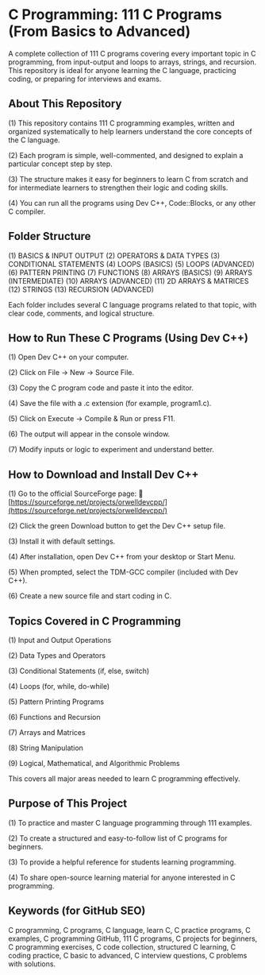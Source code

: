 # C Programming: 111 C Programs (From Basics to Advanced)

A complete collection of 111 C programs covering every important topic in C programming, from input-output and loops to arrays, strings, and recursion.
This repository is ideal for anyone learning the C language, practicing coding, or preparing for interviews and exams.

## About This Repository

(1) This repository contains 111 C programming examples, written and organized systematically to help learners understand the core concepts of the C language.

(2) Each program is simple, well-commented, and designed to explain a particular concept step by step.

(3) The structure makes it easy for beginners to learn C from scratch and for intermediate learners to strengthen their logic and coding skills.

(4) You can run all the programs using Dev C++, Code::Blocks, or any other C compiler.

## Folder Structure

(1) BASICS & INPUT OUTPUT
(2) OPERATORS & DATA TYPES
(3) CONDITIONAL STATEMENTS
(4) LOOPS (BASICS)
(5) LOOPS (ADVANCED)
(6) PATTERN PRINTING
(7) FUNCTIONS
(8) ARRAYS (BASICS)
(9) ARRAYS (INTERMEDIATE)
(10) ARRAYS (ADVANCED)
(11) 2D ARRAYS & MATRICES
(12) STRINGS
(13) RECURSION (ADVANCED)

Each folder includes several C language programs related to that topic, with clear code, comments, and logical structure.

## How to Run These C Programs (Using Dev C++)

(1) Open Dev C++ on your computer.

(2) Click on File → New → Source File.

(3) Copy the C program code and paste it into the editor.

(4) Save the file with a .c extension (for example, program1.c).

(5) Click on Execute → Compile & Run or press F11.

(6) The output will appear in the console window.

(7) Modify inputs or logic to experiment and understand better.

## How to Download and Install Dev C++

(1) Go to the official SourceForge page:
🔗 [https://sourceforge.net/projects/orwelldevcpp/](https://sourceforge.net/projects/orwelldevcpp/)

(2) Click the green Download button to get the Dev C++ setup file.

(3) Install it with default settings.

(4) After installation, open Dev C++ from your desktop or Start Menu.

(5) When prompted, select the TDM-GCC compiler (included with Dev C++).

(6) Create a new source file and start coding in C.

## Topics Covered in C Programming

(1) Input and Output Operations

(2) Data Types and Operators

(3) Conditional Statements (if, else, switch)

(4) Loops (for, while, do-while)

(5) Pattern Printing Programs

(6) Functions and Recursion

(7) Arrays and Matrices

(8) String Manipulation

(9) Logical, Mathematical, and Algorithmic Problems

This covers all major areas needed to learn C programming effectively.

## Purpose of This Project

(1) To practice and master C language programming through 111 examples.

(2) To create a structured and easy-to-follow list of C programs for beginners.

(3) To provide a helpful reference for students learning programming.

(4) To share open-source learning material for anyone interested in C programming.

## Keywords (for GitHub SEO)

C programming, C programs, C language, learn C, C practice programs, C examples, C programming GitHub, 111 C programs, C projects for beginners, C programming exercises, C code collection, structured C learning, C coding practice, C basic to advanced, C interview questions, C problems with solutions.
